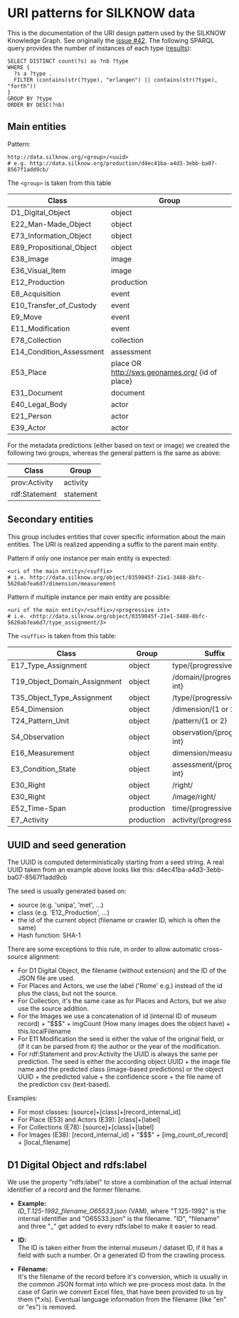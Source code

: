 URI patterns for SILKNOW data
==============================

This is the documentation of the URI design pattern used by the SILKNOW Knowledge Graph. See originally the [issue #42](https://github.com/silknow/converter/issues/42). The following SPARQL query provides the number of instances of each type ([results](https://data.silknow.org/sparql?default-graph-uri=&query=SELECT+DISTINCT+count%28%3Fs%29+as+%3Fnb+%3Ftype%0D%0AWHERE+%7B%0D%0A++%3Fs+a+%3Ftype+.%0D%0A++FILTER+%28contains%28str%28%3Ftype%29%2C+%22erlangen%22%29+%7C%7C+contains%28str%28%3Ftype%29%2C+%22forth%22%29%29%0D%0A%7D%0D%0AGROUP+BY+%3Ftype%0D%0AORDER+BY+DESC%28%3Fnb%29&should-sponge=&format=text%2Fhtml&timeout=0&debug=on&run=+Run+Query+)):

``` sparql
SELECT DISTINCT count(?s) as ?nb ?type
WHERE {
  ?s a ?type .
  FILTER (contains(str(?type), "erlangen") || contains(str(?type), "forth"))
}
GROUP BY ?type
ORDER BY DESC(?nb)
```

## Main entities

Pattern:

``` turtle
http://data.silknow.org/<group>/<uuid>
# e.g. http://data.silknow.org/production/d4ec41ba-a4d3-3ebb-ba07-8567f1add9cb/
```

The `<group>` is taken from this table 

| Class | Group |
| --- | --- |
| D1_Digital_Object | object |
| E22_Man-Made_Object | object |
| E73_Information_Object | object |
| E89_Propositional_Object | object |
| E38_Image | image |
| E36_Visual_Item | image | image  |
| E12_Production | production |
| E8_Acquisition | event |
| E10_Transfer_of_Custody | event |
| E9_Move | event |
| E11_Modification | event |
| E78_Collection | collection |
| E14_Condition_Assessment | assessment |
| E53_Place |  place OR http://sws.geonames.org/ {id of place} |
| E31_Document | document |
| E40_Legal_Body | actor |
| E21_Person | actor |
| E39_Actor | actor |

For the metadata predictions (either based on text or image) we created the following two groups, whereas the general pattern is the same as above:

| Class | Group |
| --- | --- |
| prov:Activity | activity |
| rdf:Statement | statement |

## Secondary entities

This group includes entities that cover specific information about the main entities. The URI is realized appending a suffix to the parent main entity.

Pattern if only one instance per main entity is expected:

``` turtle
<uri of the main entity>/<suffix>
# i.e. http://data.silknow.org/object/0359045f-21e1-3488-8bfc-5620ab7ea6d7/dimension/measurement
```

Pattern if multiple instance per main entity are possible:
``` turtle
<uri of the main entity>/<suffix>/<progressive int>
# i.e. <http://data.silknow.org/object/0359045f-21e1-3488-8bfc-5620ab7ea6d7/type_assignment/3>
```

The `<suffix>` is taken from this table:

| Class | Group | Suffix |
| --- | --- | --- |
| E17_Type_Assignment | object | type/{progressive int} |
| T19_Object_Domain_Assignment | object | /domain/{progressive int} |
| T35_Object_Type_Assignment | object | /type/{progressive int} |
| E54_Dimension | object | /dimension/{1 or 2} |
| T24_Pattern_Unit | object | /pattern/{1 or 2} |
| S4_Observation | object | observation/{progressive int} |
| E16_Measurement | object | dimension/measurement |
| E3_Condition_State | object | assessment/{progressive int} |
| E30_Right | object | /right/ |
| E30_Right | object | /image/right/ |
| E52_Time-Span | production | time/{progressive int} |
| E7_Activity | production | activity/{progressive int}  |


## UUID and seed generation

The UUID is computed deterministically starting from a seed string. A real UUID taken from an example above looks like this: d4ec41ba-a4d3-3ebb-ba07-8567f1add9cb

The seed is usually generated  based on:

* source (e.g. 'unipa', 'met', ...)
* class (e.g. 'E12_Production', ...)
* the id of the current object (filename or crawler ID, which is often the same)
* Hash function: SHA-1

There are some exceptions to this rule, in order to allow automatic cross-source alignment:
* For D1 Digital Object, the filename (without extension) and the ID of the JSON file are used.
* For Places and Actors, we use the label ('Rome' e.g.) instead of the id plus the class, but not the source.
* For Collection, it's the same case as for Places and Actors, but we also use the source addition.
* For the Images we use a concatenation of id (internal ID of museum record) + "$$$" + imgCount (How many images does the object have) + this.localFilename
* For E11 Modification the seed is either the value of the original field, or (if it can be parsed from it) the author or the year of the modification.
* For rdf:Statement and prov:Activity the UUID is always the same per prediction. The seed is either the according object UUID + the image file name and the predicted class (image-based predictions) or the object UUID + the predicted value + the confidence score + the file name of the prediction csv (text-based).

Examples:
* For most classes: [source]+[class]+[record_internal_id]
* For Place (E53) and Actors (E39): [class]+[label]
* For Collections  (E78): [source]+[class]+[label]
* For Images (E38): [record_internal_id] + "$$$" + [img_count_of_record] + [local_filename]

## D1 Digital Object and rdfs:label

We use the property "rdfs:label" to store a combination of the actual internal identifier of a record and the former filename.

* **Example:**      
*ID_T.125-1992_filename_O65533.json* (VAM), where "T.125-1992" is the internal identifier and "O65533.json" is the filename. "ID", "filename" and three "_" get added to every rdfs:label to make it easier to read.

* **ID:**         
The ID is taken either from the internal museum / dataset ID, if it has a field with such a number. Or a generated ID from the crawling process.
* **Filename:**   
It's the filename of the record before it's conversion, which is usually in the common JSON format into which we pre-process most data. In the case of        Garin we convert Excel files, that have been provided to us by them (*.xls). Eventual language information from the filename (like "en" or "es") is removed.
